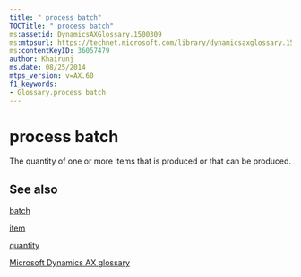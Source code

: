 ```yaml
---
title: " process batch"
TOCTitle: " process batch"
ms:assetid: DynamicsAXGlossary.1500309
ms:mtpsurl: https://technet.microsoft.com/library/dynamicsaxglossary.1500309(v=AX.60)
ms:contentKeyID: 36057479
author: Khairunj
ms.date: 08/25/2014
mtps_version: v=AX.60
f1_keywords:
- Glossary.process batch
---
```


# process batch

The quantity of one or more items that is produced or that can be produced.

## See also

[batch](batch.md)

[item](item.md)

[quantity](quantity.md)

[Microsoft Dynamics AX glossary](glossary/microsoft-dynamics-ax-glossary.md)

  



